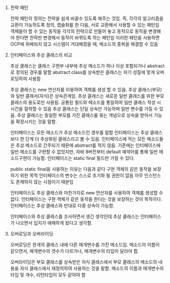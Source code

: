 1. 전략 패턴

    전략 패턴의 정의는 전략을 쉽게 바꿀수 있도록 해주는 것임.
    즉, 각각의 알고리즘을 교환이 가능하도록 정의, 캡슐화를 한 다음, 서로 교환해서 사용할 수 있는 패턴임
    객체들이 할 수 있는 동작을 각각의 전략으로 만들어 놓고 동적으로 동작을 변경해야 한다면 전략만 변경해서
    동작이 바뀌도록 하는 패턴임
    이러한 패턴을 사용하면 OCP에 위배되지 않고 시스템이 거대해졌을 때, 메소드의 중복을 해결할 수 있음

2. 인터페이스와 추상 클래스의 비교

    추상 클래스는 클래스 구현부 내부에 추상 메소드가 하나 이상 포함되거나 abstract로 정의된 경우를 말함
    abstract class를 상속받은 클래스는 자기 성질에 맞게 오버로딩하여 사용함
    
    추상 클래스는 new 연산자를 이용하여 객체를 생성 할 수 있음.
    추상 클래스(부모)와 일반 클래서(자식)은 상속관계임.
    추상 클래스는 새로운 일반 클래스를 위한 부모 클래스의 용도로만 사용됨.
    공통된 필드와 메소드를 통일하여 일반 클래스 작성 시 시간을 절약할 수 있음
    추상 클래스는 단일 상속만 가능하며 일반 변수를 가질 수 있음.
    추상 클래스는 동일한 부모를 가진 클래스를 묶는 개념으로 상속을 받아서 기능을 확장시키는 것을 말함.

    인터페이스는 모든 메소드가 추상 메소드인 경우를 말함
    인터페이스는 추상 클래스보다 한 단계 더 추상화된 클래스라고 볼 수 있음.
    인터페이스에 적는 모든 메소드들은 추상 메소드로 간주되기 때문에 abstract를 적지 않음.
    기존에는 인터페이스에 일반 메소드를 구현할 수 없었지만, 자바 8버전부터 default 예약어를 통해 일반 메소드구현이 가능함.
    인터페이스는 static final 필드만 가질 수 있다. 
    
    public static final을 사용하는 이유는 다음과 같다
    구현 객체의 같은 동작을 보장하기 위한 목적
    인터페이스의 변수는 스스로 초기화 될 권한이 없음
    아무 인스턴스도 존재하지 않는 시점이기 때문임

    인터페이스도 추상 클래스와 마찬가지로 new 연산자를 사용하여 객체를 생성할 수 없다.
    인터페이스는 구현 객체가 같은 동작을 한다는 것을 보장하는 것이 목적이다.
    인터페이스는 추상 클래스와 반대로 다중 상속이 가능함.

    인터페이스와 추상 클래스를 조사하면서 생긴 생각인데
    추상 클래스는 인터페이스가 나오면서 입지가 애매하게 됬다고 생각함.

3. 오버로딩과 오버라이딩

    오버로딩은 한개의 클래스 내에 다른 매개변수를 가진 메소드임.
    메소드의 이름이 같으면서, 매개변수의 갯수가 다르거나, 매개변수의 타입이 달라야 함.

    오버라이딩은 부모 클래스를 상속받은 자식 클래스에서 부모 클래스의 메소드의 내용을
    자식 클래스에서 재정의하여 사용하는 것을 말함.
    메소드의 이름과 매개변수의 타입 및 개수, 리턴타입이 모두 같아야 함